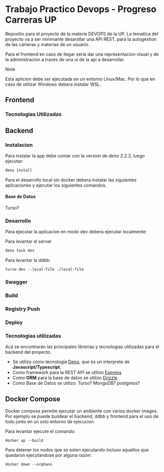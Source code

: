 # Trabajo Practico Devops - Progreso Carreras UP  

Repositio para el proyecto de la materia DEVOPS de la UP. La tematica del proyecto va a ser minimante desarollar una API REST, para la autogestion de las carreras y materias de un usuario. 

Para el frontend en caso de llegar seria dar una representacion visual y de la administracion a traves de una ui de la api a desarrollar.

> [!NOTE]
> Esta aplicion debe ser ejecutada en un entorno Linux/Mac. Por lo que en caso de utilizar Windows debera instalar WSL.  

## Frontend

### Tecnologias Utilizadas 
## Backend 

### Instalacion

Para instalar la app debe contar con la version de *deno 2.2.3*, luego ejecutar: 
```bash
deno install
```
Para el desarrollo local sin docker debera instalar las siguientes aplicaciones y ejecutar los siguientes comandos.

#### Base de Datos

Turso?  

### Desarrollo

Para ejecutar la aplicacion en modo dev debera ejecutar localmente: 

Para levantar el server 
```bash
deno task dev
```

Para levantar la ddbb:
```
turso dev --local-file ./local-file
```


### Swagger 

### Build

### Registry Push


### Deploy 


### Tecnologias utilizadas

Acá se encontrarán las principales librerias y tecnologias utilizadas para el backend del proyecto. 

- Se utilizo como tecnologia [Deno](https://deno.com/), que es un interprete de **Javascript/Typescript**.
- Como framework para la REST API se utilizo [Express](https://expressjs.com/)
- Como **ORM** para la base de datos se utilizo [Drizzle](https://orm.drizzle.team/)
- Como Base de Datos se utilizo: Turso? MongoDB? postgress?



## Docker Compose
Docker compose permite ejecutar un ambiente con varios docker images. Por ejemplo se puede buildear el backend, ddbb y frontend para el uso de todo junto en un solo entorno de ejecucion.

Para levantar ejecute el comando:
```
docker up --build
```
Para detener los nodos que se esten ejecutando incluso aquellos que quedaron ejecutandose por alguna razon:
```
docker down --orphans
```
